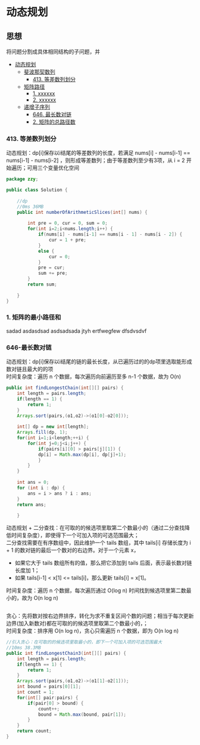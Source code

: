 # 动态规划

## 思想
将问题分割成具体相同结构的子问题，并

<!-- GFM-TOC -->
* [动态规划](#动态规划)
    * [斐波那契数列](#斐波那契数列)
        * [413. 等差数列划分](#413-等差数列划分)
    * [矩阵路径](#矩阵路径)
        * [1. xxxxxx](#1-矩阵的最小路径和)
        * [2. xxxxxx](#2-矩阵的总路径数)
    * [递增子序列](#递增子序列)
        * [646. 最长数对链](#646-最长数对链)
        * [2. 矩阵的总路径数](#2-矩阵的总路径数)
    
<!-- GFM-TOC -->

### 413. 等差数列划分  
  
动态规划：dp[i]保存以i结尾的等差数列的长度，若满足 nums[i] - nums[i-1] == nums[i-1] - nums[i-2] ，则形成等差数列；由于等差数列至少有3项，从 i = 2 开始遍历；可用三个变量优化空间

```java
package zzy;

public class Solution {
	
	//dp
	//0ms 36MB
	public int numberOfArithmeticSlices(int[] nums) {
		
		int pre = 0, cur = 0, sum = 0;
        for(int i=2;i<nums.length;i++) {
        	if(nums[i] - nums[i-1] == nums[i - 1] - nums[i - 2]) {
        		cur = 1 + pre;
        	}
        	else {
        		cur = 0;
        	}
        	pre = cur;
        	sum += pre;
        }
        return sum;
        
    }
}
```

### 1. 矩阵的最小路径和
sadad
asdasdsad
asdsadsada
jtyh
ertfwegfew
dfsdvsdvf


### 646-最长数对链  

动态规划：dp[i]保存以i结尾的链的最长长度，从已遍历过的的dp项里选取能形成数对链且最大的的项  
时间复杂度：遍历 n 个数据，每次遍历向前遍历至多 n-1 个数据，故为 O(n)

```java
public int findLongestChain(int[][] pairs) {
	int length = pairs.length;
	if(length == 1) {
		return 1;
	}
	Arrays.sort(pairs,(o1,o2)->(o1[0]-o2[0]));
	
	int[] dp = new int[length];
	Arrays.fill(dp, 1);
	for(int i=1;i<length;++i) {
		for(int j=0;j<i;j++) {
			if(pairs[i][0] > pairs[j][1]) {
			dp[i] = Math.max(dp[i], dp[j]+1);				
			}
		}
	}
		
	int ans = 0;
	for (int i : dp) {
		ans = i > ans ? i : ans;
	}
	return ans;
		
    } 
 ```
 
动态规划 + 二分查找：在可取的的候选项里取第二个数最小的（通过二分查找降低时间复杂度），即使得下一个可加入项的可选范围最大；  
二分查找需要在有序数组中，因此维护一个 tails 数组，其中 tails[i] 存储长度为 i + 1 的数对链的最后一个数对的右边界。对于一个元素 x，
- 如果它大于 tails 数组所有的值，那么把它添加到 tails 后面，表示最长数对链长度加 1；
- 如果 tails[i-1] \< x[1] \<= tails[i]，那么更新 tails[i] = x[1]。   

时间复杂度：遍历 n 个数据，每次遍历通过 O(log n) 时间找到候选项里第二数最小的，故为 O(n log n)
```java

```
  
贪心：先将数对按右边界排序，转化为求不重复区间个数的问题；相当于每次更新边界(加入新数对)都在可取的的候选项里取第二个数最小的，；   
时间复杂度：排序用 O(n log n)，贪心只需遍历 n 个数据，即为 O(n log n)   
```java
//引入贪心：在可取的的候选项里取最小的，即下一个可加入项的可选范围最大
//10ms 38.3MB
public int findLongestChain3(int[][] pairs) {
	int length = pairs.length;
	if(length == 1) {
		return 1;
	}
	Arrays.sort(pairs,(o1,o2)->(o1[1]-o2[1]));
	int bound = pairs[0][1];
	int count = 1;
	for(int[] pair:pairs) {
		if(pair[0] > bound) {
			count++;
			bound = Math.max(bound, pair[1]);
		}
	}
	return count;
}
```
